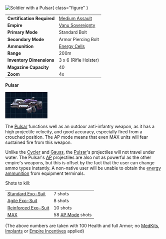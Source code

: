 ![ Soldier with a
Pulsar](../images/PSScreenShot0290.jpg){ class="figure" }

|                            |                                                       |
| -------------------------- | ----------------------------------------------------- |
| **Certification Required** | [Medium Assault](../certifications/Medium_Assault.md) |
| **Empire**                 | [Vanu Sovereignty](../factions/Vanu_Sovereignty.md)        |
| **Primary Mode**           | Standard Bolt                                         |
| **Secondary Mode**         | Armor Piercing Bolt                                   |
| **Ammunition**             | [Energy Cells](../ammunition/Energy_Cell.md)          |
| **Range**                  | 200m                                                  |
| **Inventory Dimensions**   | 3 x 6 (Rifle Holster)                                 |
| **Magazine Capacity**      | 40                                                    |
| **Zoom**                   | 4x                                                    |

**Pulsar**

![](../images/Pulsar-Icon.jpg)

The [Pulsar](Pulsar.md) functions well as an outdoor anti-infantry weapon, as it
has a high projectile velocity, and good accuracy, especially fired from a
crouched position. The AP mode means that even MAX units will fear sustained
fire from this weapon.

Unlike the [Cycler](Cycler.md) and [Gauss](Gauss.md), the [Pulsar](Pulsar.md)'s
projectiles will not travel under water. The Pulsar's
[AP](../terminology/Armor_Piercing.md) projectiles are also not as powerful as
the other empire's weapons, but this is offset by the fact that the user can
change ammo types instantly. A non-native user will be unable to obtain the
[energy ammunition](../ammunition/Energy_Cell.md) from equipment terminals.

Shots to kill:

|                                                        |                                                      |
| ------------------------------------------------------ | ---------------------------------------------------- |
| [Standard Exo-Suit](../armor/Standard_Exo-Suit.md)     | 7 shots                                              |
| [Agile Exo-Suit](../armor/Agile_Exo-Suit.md)           | 8 shots                                              |
| [Reinforced Exo-Suit](../armor/Reinforced_Exo-Suit.md) | 10 shots                                             |
| [MAX](../armor/Mechanized_Assault_Exo-Suit.md)         | 58 [AP Mode](../terminology/Armor_Piercing.md) shots |

(The above numbers are taken with 100 Health and full Armor; no
[MedKits](../items/MedKit.md), [Implants](../implants/index.md) or
[Empire Incentives](../terminology/Empire_Incentives.md) applied)
